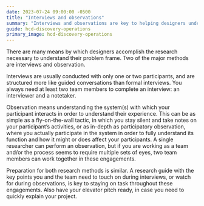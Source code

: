 ```yaml
---
date: 2023-07-24 09:00:00 -0500
title: "Interviews and observations"
summary: "Interviews and observations are key to helping designers understand their problem frame"
guide: hcd-discovery-operations
primary_image: hcd-discovery-operations
---
```


There are many means by which designers accomplish the research necessary to understand their problem frame. Two of the major methods are interviews and observation. 

Interviews are usually conducted with only one or two participants, and are structured more like guided conversations than formal interviews. You always need at least two team members to complete an interview: an interviewer and a notetaker.

Observation means understanding the system(s) with which your participant interacts in order to understand their experience. This can be as simple as a fly-on-the-wall tactic, in which you stay silent and take notes on your participant’s activities, or as in-depth as participatory observation, where you actually participate in the system in order to fully understand its function and how it might or does affect your participants. A single researcher can perform an observation, but if you are working as a team and/or the process seems to require multiple sets of eyes, two team members can work together in these engagements.

Preparation for both research methods is similar. A research guide with the key points you and the team need to touch on during interviews, or watch for during observations, is key to staying on task throughout these engagements. Also have your elevator pitch ready, in case you need to quickly explain your project.
